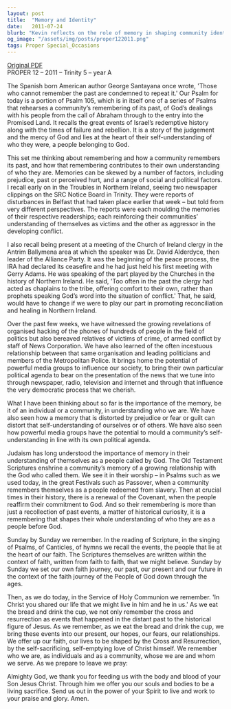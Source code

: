```yaml
---
layout: post
title:  "Memory and Identity"
date:   2011-07-24
blurb: "Kevin reflects on the role of memory in shaping community identity, drawing from Psalm 105 and historical events. He discusses the impact of media on collective memory and emphasizes the importance of remembering in the context of faith. The sermon encourages understanding our place before God through the act of remembrance, especially during the Holy Communion."
og_image: "/assets/img/posts/proper122011.png"
tags: Proper Special_Occasions
---
```

[Original PDF](/assets/pdf/proper122011.pdf)    
PROPER 12 – 2011 – Trinity 5 – year A

The Spanish born American author George Santayana once wrote, 'Those who cannot remember the past are condemned to repeat it.' Our Psalm for today is a portion of Psalm 105, which is in itself one of a series of Psalms that rehearses a community’s remembering of its past, of God’s dealings with his people from the call of Abraham through to the entry into the Promised Land. It recalls the great events of Israel’s redemptive history along with the times of failure and rebellion. It is a story of the judgement and the mercy of God and lies at the heart of their self-understanding of who they were, a people belonging to God.

This set me thinking about remembering and how a community remembers its past, and how that remembering contributes to their own understanding of who they are. Memories can be skewed by a number of factors, including prejudice, past or perceived hurt, and a range of social and political factors. I recall early on in the Troubles in Northern Ireland, seeing two newspaper clippings on the SRC Notice Board in Trinity. They were reports of disturbances in Belfast that had taken place earlier that week – but told from very different perspectives. The reports were each moulding the memories of their respective readerships; each reinforcing their communities’ understanding of themselves as victims and the other as aggressor in the developing conflict.

I also recall being present at a meeting of the Church of Ireland clergy in the Antrim Ballymena area at which the speaker was Dr. David Alderdyce, then leader of the Alliance Party. It was the beginning of the peace process, the IRA had declared its ceasefire and he had just held his first meeting with Gerry Adams. He was speaking of the part played by the Churches in the history of Northern Ireland. He said, 'Too often in the past the clergy had acted as chaplains to the tribe, offering comfort to their own, rather than prophets speaking God’s word into the situation of conflict.' That, he said, would have to change if we were to play our part in promoting reconciliation and healing in Northern Ireland.

Over the past few weeks, we have witnessed the growing revelations of organised hacking of the phones of hundreds of people in the field of politics but also bereaved relatives of victims of crime, of armed conflict by staff of News Corporation. We have also learned of the often incestuous relationship between that same organisation and leading politicians and members of the Metropolitan Police. It brings home the potential of powerful media groups to influence our society, to bring their own particular political agenda to bear on the presentation of the news that we tune into through newspaper, radio, television and internet and through that influence the very democratic process that we cherish.

What I have been thinking about so far is the importance of the memory, be it of an individual or a community, in understanding who we are. We have also seen how a memory that is distorted by prejudice or fear or guilt can distort that self-understanding of ourselves or of others. We have also seen how powerful media groups have the potential to mould a community’s self-understanding in line with its own political agenda.

Judaism has long understood the importance of memory in their understanding of themselves as a people called by God. The Old Testament Scriptures enshrine a community’s memory of a growing relationship with the God who called them. We see it in their worship – in Psalms such as we used today, in the great Festivals such as Passover, when a community remembers themselves as a people redeemed from slavery. Then at crucial times in their history, there is a renewal of the Covenant, when the people reaffirm their commitment to God. And so their remembering is more than just a recollection of past events, a matter of historical curiosity, it is a remembering that shapes their whole understanding of who they are as a people before God.

Sunday by Sunday we remember. In the reading of Scripture, in the singing of Psalms, of Canticles, of hymns we recall the events, the people that lie at the heart of our faith. The Scriptures themselves are written within the context of faith, written from faith to faith, that we might believe. Sunday by Sunday we set our own faith journey, our past, our present and our future in the context of the faith journey of the People of God down through the ages.

Then, as we do today, in the Service of Holy Communion we remember. 'In Christ you shared our life that we might live in him and he in us.' As we eat the bread and drink the cup, we not only remember the cross and resurrection as events that happened in the distant past to the historical figure of Jesus. As we remember, as we eat the bread and drink the cup, we bring these events into our present, our hopes, our fears, our relationships. We offer up our faith, our lives to be shaped by the Cross and Resurrection, by the self-sacrificing, self-emptying love of Christ himself. We remember who we are, as individuals and as a community, whose we are and whom we serve. As we prepare to leave we pray:

Almighty God,
we thank you for feeding us
with the body and blood of your Son Jesus Christ.
Through him we offer you our souls and bodies
to be a living sacrifice.
Send us out
in the power of your Spirit
to live and work
to your praise and glory.
Amen.
